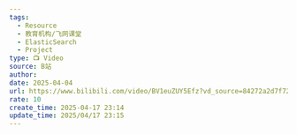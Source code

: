 ```yaml
---
tags:
  - Resource
  - 教育机构/飞网课堂
  - ElasticSearch
  - Project
type: 📺 Video
source: B站
author: 
date: 2025-04-04
url: https://www.bilibili.com/video/BV1euZUY5Efz?vd_source=84272a2d7f72158b38778819be5bc6ad
rate: 10
create_time: 2025-04-17 23:14
update_time: 2025/04/17 23:15
---
```

